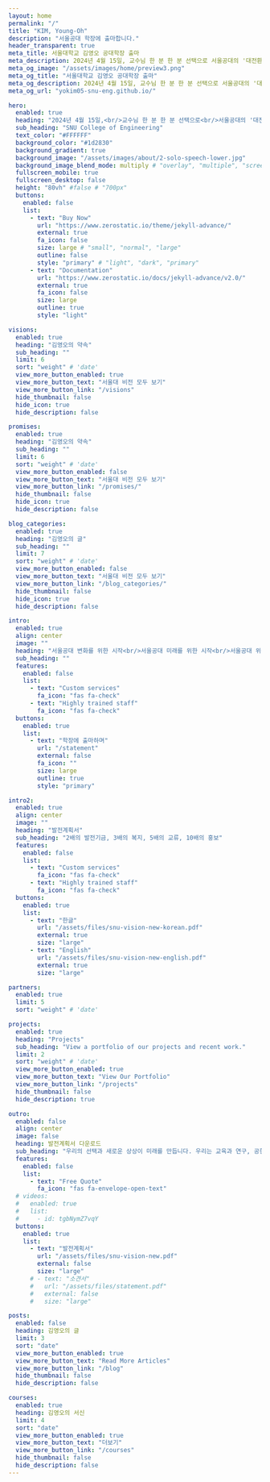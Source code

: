 ```yaml
---
layout: home
permalink: "/"
title: "KIM, Young-Oh"
description: "서울공대 학장에 출마합니다."
header_transparent: true
meta_title: 서울대학교 김영오 공대학장 출마
meta_description: 2024년 4월 15일, 교수님 한 분 한 분 선택으로 서울공대의 '대전환'이 '시작'됩니다.
meta_og_image: "/assets/images/home/preview3.png"
meta_og_title: "서울대학교 김영오 공대학장 출마"
meta_og_description: 2024년 4월 15일, 교수님 한 분 한 분 선택으로 서울공대의 '대전환'이 '시작'됩니다.
meta_og_url: "yokim05-snu-eng.github.io/"

hero:
  enabled: true
  heading: "2024년 4월 15일,<br/>교수님 한 분 한 분 선택으로<br/>서울공대의 '대전환'이 '시작'됩니다."
  sub_heading: "SNU College of Engineering"
  text_color: "#FFFFFF"
  background_color: "#1d2830"
  background_gradient: true
  background_image: "/assets/images/about/2-solo-speech-lower.jpg"
  background_image_blend_mode: multiply # "overlay", "multiple", "screen"
  fullscreen_mobile: true
  fullscreen_desktop: false
  height: "80vh" #false # "700px"
  buttons:
    enabled: false
    list:
      - text: "Buy Now"
        url: "https://www.zerostatic.io/theme/jekyll-advance/"
        external: true
        fa_icon: false
        size: large # "small", "normal", "large"
        outline: false
        style: "primary" # "light", "dark", "primary"
      - text: "Documentation"
        url: "https://www.zerostatic.io/docs/jekyll-advance/v2.0/"
        external: true
        fa_icon: false
        size: large
        outline: true
        style: "light"

visions:
  enabled: true
  heading: "김영오의 약속"
  sub_heading: ""
  limit: 6
  sort: "weight" # 'date'
  view_more_button_enabled: true
  view_more_button_text: "서울대 비전 모두 보기"
  view_more_button_link: "/visions"
  hide_thumbnail: false
  hide_icon: true
  hide_description: false

promises:
  enabled: true
  heading: "김영오의 약속"
  sub_heading: ""
  limit: 6
  sort: "weight" # 'date'
  view_more_button_enabled: false
  view_more_button_text: "서울대 비전 모두 보기"
  view_more_button_link: "/promises/"
  hide_thumbnail: false
  hide_icon: true
  hide_description: false

blog_categories:
  enabled: true
  heading: "김영오의 글"
  sub_heading: ""
  limit: 7
  sort: "weight" # 'date'
  view_more_button_enabled: false
  view_more_button_text: "서울대 비전 모두 보기"
  view_more_button_link: "/blog_categories/"
  hide_thumbnail: false
  hide_icon: true
  hide_description: false

intro:
  enabled: true
  align: center
  image: ""
  heading: "서울공대 변화를 위한 시작<br/>서울공대 미래를 위한 시작<br/>서울공대 위상을 위한 시작"
  sub_heading: ""
  features:
    enabled: false
    list:
      - text: "Custom services"
        fa_icon: "fas fa-check"
      - text: "Highly trained staff"
        fa_icon: "fas fa-check"
  buttons:
    enabled: true
    list:
      - text: "학장에 출마하며"
        url: "/statement"
        external: false
        fa_icon: ""
        size: large
        outline: true
        style: "primary"

intro2:
  enabled: true
  align: center
  image: ""
  heading: "발전계획서"
  sub_heading: "2배의 발전기금, 3배의 복지, 5배의 교류, 10배의 홍보"
  features:
    enabled: false
    list:
      - text: "Custom services"
        fa_icon: "fas fa-check"
      - text: "Highly trained staff"
        fa_icon: "fas fa-check"
  buttons:
    enabled: true
    list:
      - text: "한글"
        url: "/assets/files/snu-vision-new-korean.pdf"
        external: true
        size: "large"
      - text: "English"
        url: "/assets/files/snu-vision-new-english.pdf"
        external: true
        size: "large"

partners:
  enabled: true
  limit: 5
  sort: "weight" # 'date'

projects:
  enabled: true
  heading: "Projects"
  sub_heading: "View a portfolio of our projects and recent work."
  limit: 2
  sort: "weight" # 'date'
  view_more_button_enabled: true
  view_more_button_text: "View Our Portfolio"
  view_more_button_link: "/projects"
  hide_thumbnail: false
  hide_description: true

outro:
  enabled: false
  align: center
  image: false
  heading: 발전계획서 다운로드
  sub_heading: "우리의 선택과 새로운 상상이 미래를 만듭니다. 우리는 교육과 연구, 공헌의 형식과 내용을 과감하게 다시 짜야 합니다. 우리를 위축시키고 있는 틀과 칸막이를 깨야 합니다. 이를 위한 오랜 고민을 발전계획서에 담았습니다."
  features:
    enabled: false
    list:
      - text: "Free Quote"
        fa_icon: "fas fa-envelope-open-text"
  # videos:
  #   enabled: true
  #   list:
  #     - id: tgbNymZ7vqY
  buttons:
    enabled: true
    list:
      - text: "발전계획서"
        url: "/assets/files/snu-vision-new.pdf"
        external: false
        size: "large"
      # - text: "소견서"
      #   url: "/assets/files/statement.pdf"
      #   external: false
      #   size: "large"

posts:
  enabled: false
  heading: 김영오의 글
  limit: 3
  sort: "date"
  view_more_button_enabled: true
  view_more_button_text: "Read More Articles"
  view_more_button_link: "/blog"
  hide_thumbnail: false
  hide_description: false

courses:
  enabled: true
  heading: 김영오의 서신
  limit: 4
  sort: "date"
  view_more_button_enabled: true
  view_more_button_text: "더보기"
  view_more_button_link: "/courses"
  hide_thumbnail: false
  hide_description: false
---
```

